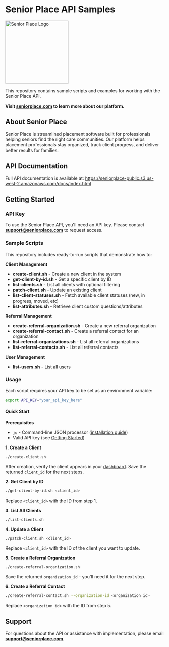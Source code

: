 # Senior Place API Samples

<img src="https://seniorplace-public.s3.us-west-2.amazonaws.com/docs/padded-logo.png" alt="Senior Place Logo" width="200">

This repository contains sample scripts and examples for working with the Senior Place API.

**Visit [seniorplace.com](https://seniorplace.com) to learn more about our platform.**

## About Senior Place

Senior Place is streamlined placement software built for professionals helping seniors find the right care communities. Our platform helps placement professionals stay organized, track client progress, and deliver better results for families.

## API Documentation

Full API documentation is available at: https://seniorplace-public.s3.us-west-2.amazonaws.com/docs/index.html

## Getting Started

### API Key

To use the Senior Place API, you'll need an API key. Please contact **support@seniorplace.com** to request access.

### Sample Scripts

This repository includes ready-to-run scripts that demonstrate how to:

**Client Management**

- **create-client.sh** - Create a new client in the system
- **get-client-by-id.sh** - Get a specific client by ID
- **list-clients.sh** - List all clients with optional filtering
- **patch-client.sh** - Update an existing client
- **list-client-statuses.sh** - Fetch available client statuses (new, in progress, moved, etc)
- **list-attributes.sh** - Retrieve client custom questions/attributes

**Referral Management**

- **create-referral-organization.sh** - Create a new referral organization
- **create-referral-contact.sh** - Create a referral contact for an organization
- **list-referral-organizations.sh** - List all referral organizations
- **list-referral-contacts.sh** - List all referral contacts

**User Management**

- **list-users.sh** - List all users

### Usage

Each script requires your API key to be set as an environment variable:

```bash
export API_KEY="your_api_key_here"
```

#### Quick Start

**Prerequisites**

- `jq` - Command-line JSON processor ([installation guide](https://jqlang.github.io/jq/download/))
- Valid API key (see [Getting Started](#getting-started))

**1. Create a Client**

```bash
./create-client.sh
```

After creation, verify the client appears in your [dashboard](https://staging.seniorplace.com). Save the returned `client_id` for the next steps.

**2. Get Client by ID**

```bash
./get-client-by-id.sh <client_id>
```

Replace `<client_id>` with the ID from step 1.

**3. List All Clients**

```bash
./list-clients.sh
```

**4. Update a Client**

```bash
./patch-client.sh <client_id>
```

Replace `<client_id>` with the ID of the client you want to update.

**5. Create a Referral Organization**

```bash
./create-referral-organization.sh
```

Save the returned `organization_id` - you'll need it for the next step.

**6. Create a Referral Contact**

```bash
./create-referral-contact.sh --organization-id <organization_id>
```

Replace `<organization_id>` with the ID from step 5.

## Support

For questions about the API or assistance with implementation, please email **support@seniorplace.com**.
